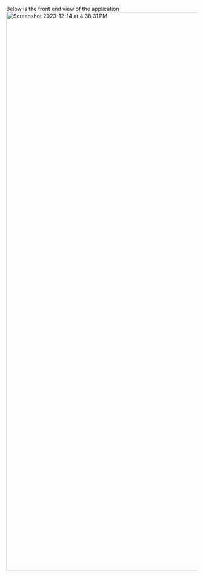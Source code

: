 Below is the front end view of the application
<img width="1470" alt="Screenshot 2023-12-14 at 4 38 31 PM" src="https://github.com/sameerkhansf/FinanceTrackerApp/assets/101021315/55e995b6-d42c-48b8-880f-a853a43da260">
